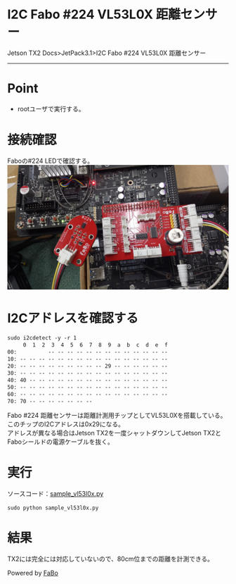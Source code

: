 # I2C Fabo #224 VL53L0X 距離センサー
Jetson TX2 Docs>JetPack3.1>I2C Fabo #224 VL53L0X 距離センサー
<hr>

# Point
* rootユーザで実行する。

# 接続確認
Faboの#224 LEDで確認する。  
![](img/224.jpg)

# I2Cアドレスを確認する
```
sudo i2cdetect -y -r 1
     0  1  2  3  4  5  6  7  8  9  a  b  c  d  e  f
00:          -- -- -- -- -- -- -- -- -- -- -- -- -- 
10: -- -- -- -- -- -- -- -- -- -- -- -- -- -- -- -- 
20: -- -- -- -- -- -- -- -- -- 29 -- -- -- -- -- -- 
30: -- -- -- -- -- -- -- -- -- -- -- -- -- -- -- -- 
40: 40 -- -- -- -- -- -- -- -- -- -- -- -- -- -- -- 
50: -- -- -- -- -- -- -- -- -- -- -- -- -- -- -- -- 
60: -- -- -- -- -- -- -- -- -- -- -- -- -- -- -- -- 
70: 70 -- -- -- -- -- -- --                         
```
Fabo #224 距離センサーは距離計測用チップとしてVL53L0Xを搭載している。このチップのI2Cアドレスは0x29になる。<br>
アドレスが異なる場合はJetson TX2を一度シャットダウンしてJetson TX2とFaboシールドの電源ケーブルを抜く。<br>


# 実行
ソースコード：[sample_vl53l0x.py](sample_vl53l0x.py)
```
sudo python sample_vl53l0x.py
```

# 結果
TX2には完全には対応していないので、80cm位までの距離を計測できる。

Powered by [FaBo](http://www.fabo.io)